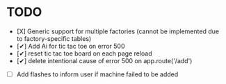 
# TODO 
- [Χ] Generic support for multiple factories (cannot be implemented due to factory-specific tables)
- [✔] Add Ai for tic tac toe on error 500
- [✔] reset tic tac toe board on each page reload 
- [✔] delete intentional cause of error 500 on app.route('/add')
- [ ] Add flashes to inform user if machine failed to be added

